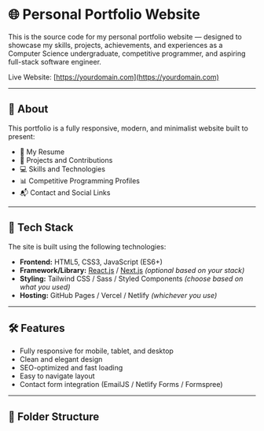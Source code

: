 # 🌐 Personal Portfolio Website

This is the source code for my personal portfolio website — designed to showcase my skills, projects, achievements, and experiences as a Computer Science undergraduate, competitive programmer, and aspiring full-stack software engineer.

Live Website: [https://yourdomain.com](https://yourdomain.com)

---

## 📌 About

This portfolio is a fully responsive, modern, and minimalist website built to present:

- 📄 My Resume
- 💼 Projects and Contributions
- 💻 Skills and Technologies
- 📊 Competitive Programming Profiles
- 📬 Contact and Social Links

---

## 🚀 Tech Stack

The site is built using the following technologies:

- **Frontend:** HTML5, CSS3, JavaScript (ES6+)
- **Framework/Library:** [React.js](https://react.dev) / [Next.js](https://nextjs.org) *(optional based on your stack)*
- **Styling:** Tailwind CSS / Sass / Styled Components *(choose based on what you used)*
- **Hosting:** GitHub Pages / Vercel / Netlify *(whichever you use)*

---

## 🛠️ Features

- Fully responsive for mobile, tablet, and desktop
- Clean and elegant design
- SEO-optimized and fast loading
- Easy to navigate layout
- Contact form integration (EmailJS / Netlify Forms / Formspree)

---

## 📂 Folder Structure

